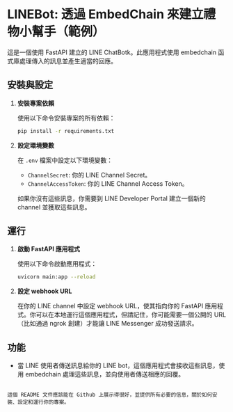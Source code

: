# LINEBot:  透過 EmbedChain 來建立禮物小幫手（範例）

這是一個使用 FastAPI 建立的 LINE ChatBotk。此應用程式使用 embedchain 函式庫處理傳入的訊息並產生適當的回應。

## 安裝與設定

1. **安裝專案依賴**

   使用以下命令安裝專案的所有依賴：

   ```bash
   pip install -r requirements.txt
   ```

2. **設定環境變數**

   在 `.env` 檔案中設定以下環境變數：

   - `ChannelSecret`: 你的 LINE Channel Secret。
   - `ChannelAccessToken`: 你的 LINE Channel Access Token。

   如果你沒有這些訊息，你需要到 LINE Developer Portal 建立一個新的 channel 並獲取這些訊息。

## 運行

1. **啟動 FastAPI 應用程式**

   使用以下命令啟動應用程式：

   ```bash
   uvicorn main:app --reload
   ```

2. **設定 webhook URL**

   在你的 LINE channel 中設定 webhook URL，使其指向你的 FastAPI 應用程式。你可以在本地運行這個應用程式，但請記住，你可能需要一個公開的 URL（比如通過 ngrok 創建）才能讓 LINE Messenger 成功發送請求。

## 功能

- 當 LINE 使用者傳送訊息給你的 LINE bot，這個應用程式會接收這些訊息，使用 embedchain 處理這些訊息，並向使用者傳送相應的回覆。

```

這個 README 文件應該能在 Github 上展示得很好，並提供所有必要的信息，關於如何安裝、設定和運行你的專案。
